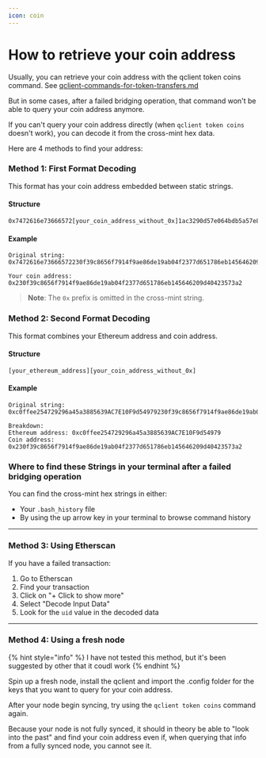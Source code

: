```yaml
---
icon: coin
---
```


# How to retrieve your coin address

Usually, you can retrieve your coin address with the qclient token coins command. See [qclient-commands-for-token-transfers.md](../qclient-commands-for-token-transfers.md "mention")

But in some cases, after a failed bridging operation, that command won't be able to query your coin address anymore.

If you can't query your coin address directly (when `qclient token coins` doesn't work), you can decode it from the cross-mint hex data.&#x20;

Here are 4 methods to find your address:

### Method 1: First Format Decoding

This format has your coin address embedded between static strings.

#### Structure

```
0x7472616e73666572[your_coin_address_without_0x]1ac3290d57e064bdb5a57e874b59290226a9f9730d69f1d963600883789d6ee2
```

#### Example

```
Original string:
0x7472616e73666572230f39c8656f7914f9ae86de19ab04f2377d651786eb145646209d40423573a21ac3290d57e064bdb5a57e874b59290226a9f9730d69f1d963600883789d6ee2

Your coin address:
0x230f39c8656f7914f9ae86de19ab04f2377d651786eb145646209d40423573a2
```

> **Note**: The `0x` prefix is omitted in the cross-mint string.

### Method 2: Second Format Decoding

This format combines your Ethereum address and coin address.

#### Structure

```
[your_ethereum_address][your_coin_address_without_0x]
```

#### Example

```
Original string:
0xc0ffee254729296a45a3885639AC7E10F9d54979230f39c8656f7914f9ae86de19ab04f2377d651786eb145646209d40423573a2

Breakdown:
Ethereum address: 0xc0ffee254729296a45a3885639AC7E10F9d54979
Coin address: 0x230f39c8656f7914f9ae86de19ab04f2377d651786eb145646209d40423573a2
```

### Where to find these Strings in your terminal after a failed bridging operation

You can find the cross-mint hex strings in either:

* Your `.bash_history` file
* By using the up arrow key in your terminal to browse command history

***

### Method 3: Using Etherscan

If you have a failed transaction:

1. Go to Etherscan
2. Find your transaction
3. Click on "+ Click to show more"
4. Select "Decode Input Data"
5. Look for the `uid` value in the decoded data

***

### Method 4: Using a fresh node

{% hint style="info" %}
I have not tested this method, but it's been suggested by other that it coudl work
{% endhint %}

Spin up a fresh node, install the qclient and import the .config folder for the keys that you want to query for your coin address.

After your node begin syncing, try using the `qclient token coins` command again.

Because your node is not fully synced, it should in theory be able to "look into the past" and find your coin address even if, when querying that info from a fully synced node, you cannot see it.

